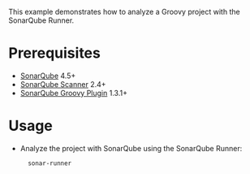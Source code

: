 This example demonstrates how to analyze a Groovy project with the SonarQube Runner.

Prerequisites
=============
* [SonarQube](http://www.sonarsource.org/downloads/) 4.5+
* [SonarQube Scanner](http://docs.sonarqube.org/display/SONAR/Analyzing+with+SonarQube+Scanner) 2.4+
* [SonarQube Groovy Plugin](http://docs.sonarqube.org/display/PLUG/Groovy+Plugin) 1.3.1+

Usage
=====
* Analyze the project with SonarQube using the SonarQube Runner:

        sonar-runner